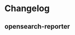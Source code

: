 # Changelog

## opensearch-reporter
<!-- To add a new entry write: -->
<!-- ### version / full date -->
<!-- * [Update/Bug fix] message that describes the changes that you apply -->